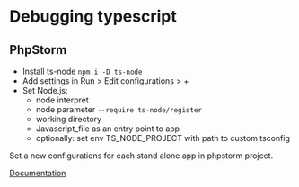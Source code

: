 # Debugging typescript

## PhpStorm

- Install ts-node `npm i -D ts-node`
- Add settings in Run > Edit configurations > +
- Set Node.js:
  - node interpret
  - node parameter `--require ts-node/register`
  - working directory
  - Javascript_file as an entry point to app
  - optionally: set env TS_NODE_PROJECT with path to custom tsconfig

Set a new configurations for each stand alone app in phpstorm project.

[Documentation](https://www.jetbrains.com/help/webstorm/running-and-debugging-typescript.html)

